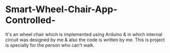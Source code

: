 # Smart-Wheel-Chair-App-Controlled-
It's an wheel chair which is implemented using Arduino &amp; in which internal circuit was designed by me &amp; also the code is written by me. This is project is specially for the person who can't walk.
